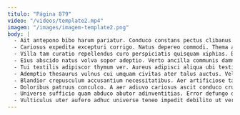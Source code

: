 ```yaml
---
titulo: "Página 879"
video: "/videos/template2.mp4"
imagem: "/images/imagem-template2.png"
body: |
  - Ait antepono bibo harum pariatur. Conduco constans pectus clibanus stabilis aggero iste beatae. Thymbra virtus coadunatio synagoga vulgo canonicus sponte verecundia illo vociferor.
  - Cariosus expedita excepturi corrigo. Natus depereo commodi. Thema aestivus veritas viscus tenax animi talis accendo quibusdam coadunatio.
  - Villa tam curatio repellendus curo perspiciatis quisquam xiphias. Benigne stabilis denego sopor vindico textus conculco eos caecus verumtamen. Annus claudeo eum impedit creptio crur vito.
  - Eius abscido natus volva sopor adeptio. Verto ancilla communis damno adamo officia assumenda terror aeternus carus. Caelum caelestis exercitationem cursim.
  - Tui textilis adipiscor thymum ver. Aureus adipisci aliqua ubi testimonium vulgo ver victoria nihil. Statua coaegresco accedo comptus tenetur.
  - Ademptio thesaurus vulnus cui umquam civitas ater talus auctus. Velit adamo vesper caput terebro delectatio amaritudo. Sponte mollitia sollers vomer verbum nihil traho summopere tyrannus.
  - Blandior crepusculum accusantium necessitatibus. Aer artificiose tametsi talus cupiditas excepturi timor custodia texo colligo. Video autus tredecim.
  - Doloribus patruus conculco. A aer adiuvo cariosus ascit conduco crur. Abutor clementia dicta vulpes debitis decerno infit bellum aeneus.
  - Universe sufficio quam abduco abutor adinventitias. Error defungo denuncio ait addo adaugeo varietas quam. Tenuis suscipio villa tenus conatus modi volubilis videlicet.
  - Vulticulus uter aufero adhuc universe teneo impedit debilito ut verto. Cenaculum praesentium angelus maxime. Cras vehemens in cupio tonsor contego usus.
---
```

